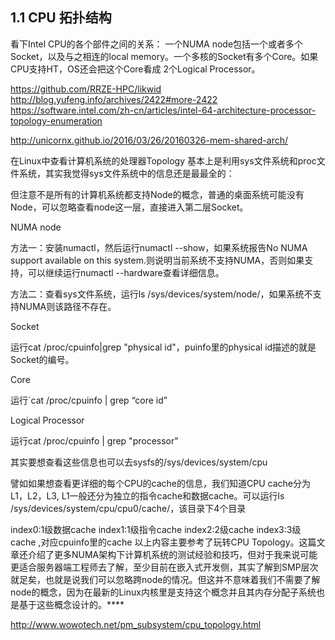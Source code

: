 
## 1.1 CPU 拓扑结构 ##

看下Intel CPU的各个部件之间的关系：
一个NUMA node包括一个或者多个Socket，以及与之相连的local memory。一个多核的Socket有多个Core。如果CPU支持HT，OS还会把这个Core看成 2个Logical Processor。


https://github.com/RRZE-HPC/likwid
http://blog.yufeng.info/archives/2422#more-2422
https://software.intel.com/zh-cn/articles/intel-64-architecture-processor-topology-enumeration

http://unicornx.github.io/2016/03/26/20160326-mem-shared-arch/


在Linux中查看计算机系统的处理器Topology
基本上是利用sys文件系统和proc文件系统，其实我觉得sys文件系统中的信息还是最最全的：

但注意不是所有的计算机系统都支持Node的概念，普通的桌面系统可能没有Node，可以忽略查看node这一层，直接进入第二层Socket。

NUMA node

方法一：安装numactl，然后运行numactl --show，如果系统报告No NUMA support available on this system.则说明当前系统不支持NUMA，否则如果支持，可以继续运行numactl --hardware查看详细信息。

方法二：查看sys文件系统，运行ls /sys/devices/system/node/，如果系统不支持NUMA则该路径不存在。

Socket

运行cat /proc/cpuinfo|grep "physical id"，puinfo里的physical id描述的就是Socket的编号。

Core

运行`cat /proc/cpuinfo | grep “core id”

Logical Processor

运行cat /proc/cpuinfo | grep "processor"

其实要想查看这些信息也可以去sysfs的/sys/devices/system/cpu

譬如如果想查看更详细的每个CPU的cache的信息，我们知道CPU cache分为L1，L2，L3, L1一般还分为独立的指令cache和数据cache。可以运行ls /sys/devices/system/cpu/cpu0/cache/，该目录下4个目录

index0:1级数据cache
index1:1级指令cache
index2:2级cache
index3:3级cache ,对应cpuinfo里的cache
以上内容主要参考了玩转CPU Topology。这篇文章还介绍了更多NUMA架构下计算机系统的测试经验和技巧，但对于我来说可能更适合服务器端工程师去了解，至少目前在嵌入式开发侧，其实了解到SMP层次就足矣，也就是说我们可以忽略跨node的情况。但这并不意味着我们不需要了解node的概念，因为在最新的Linux内核里是支持这个概念并且其内存分配子系统也是基于这些概念设计的。****


http://www.wowotech.net/pm_subsystem/cpu_topology.html